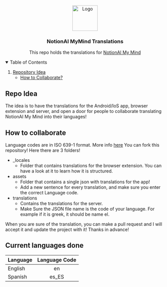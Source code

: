 <!-- PROJECT LOGO -->
<br />
<p align="center">
  <a href="https://github.com/elblogbruno/NotionAI-MyMind/">
    <img src="https://github.com/elblogbruno/NotionAI-MyMind/raw/master/Chrome%20Extension/icon/icon.png" alt="Logo" width="80" height="80">
  </a>

  <h3 align="center">NotionAI MyMind Translations</h3>

  <p align="center">
    This repo holds the translations for <a href="https://github.com/elblogbruno/NotionAI-MyMind">NotionAI My Mind</a>
  </p>
</p>

<!-- TABLE OF CONTENTS -->
<details open="open">
  <summary>Table of Contents</summary>
  <ol>
    <li>
      <a href="#project-philosophy">Repository Idea</a>
      <ul>
        <li><a href="#how-to-collaborate">How to Collaborate?</a></li>
      </ul>
    </li>
  </ol>
</details>

## Repo Idea

The idea is to have the translations for the Android/IoS app, browser extension and server, and open a door for people to collaborate translating NotionAI My Mind into their languages! 

## How to collaborate
Language codes are in ISO 639-1 format. More info [here](https://es.wikipedia.org/wiki/ISO_639-1)
You can fork this repository!
Here there are 3 folders! 
  - _locales
    - Folder that contains translations for the browser extension. You can have a look at it to learn how it is structured. 
  - assets
    - Folder that contains a single json with translations for the app! 
    - Add a new sentence for every translation, and make sure you enter the correct Language code.
  - translations
    - Contains the translations for the server.
    - Make Sure the JSON file name is the code of your language. For example if it is greek, it should be name el.

When you are sure of the translation, you can make a pull request and I will accept it and update the project with it!
Thanks in advance!

## Current languages done

| Language  | Language Code  |
| :------------ |:---------------:| 
| English     | en | 
| Spanish   | es_ES        |  
